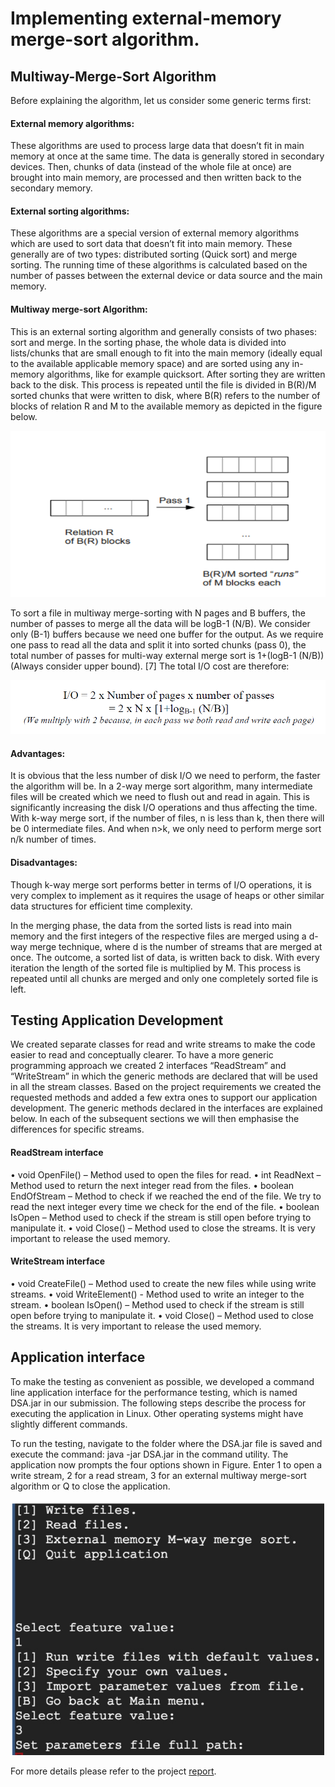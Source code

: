 # Implementing external-memory merge-sort algorithm.

## Multiway-Merge-Sort Algorithm
Before explaining the algorithm, let us consider some generic terms first:

#### External memory algorithms:
These algorithms are used to process large data that doesn’t fit in main memory at once
at the same time. The data is generally stored in secondary devices. Then, chunks of
data (instead of the whole file at once) are brought into main memory, are processed
and then written back to the secondary memory.

#### External sorting algorithms:
These algorithms are a special version of external memory algorithms which are used to
sort data that doesn’t fit into main memory. These generally are of two types:
distributed sorting (Quick sort) and merge sorting. The running time of these algorithms
is calculated based on the number of passes between the external device or data source
and the main memory.

#### Multiway merge-sort Algorithm:
This is an external sorting algorithm and generally consists of two phases: sort and
merge. In the sorting phase, the whole data is divided into lists/chunks that are small
enough to fit into the main memory (ideally equal to the available applicable memory
space) and are sorted using any in-memory algorithms, like for example quicksort. After
sorting they are written back to the disk. This process is repeated until the file is divided
in B(R)/M sorted chunks that were written to disk, where B(R) refers to the number of
blocks of relation R and M to the available memory as depicted in the figure below.

![sorting-phase](report/images/sorting-phase.PNG)  

To sort a file in multiway merge-sorting with N pages and B buffers, the number of
passes to merge all the data will be logB-1 (N/B). We consider only (B-1) buffers
because we need one buffer for the output. As we require one pass to read all the data
and split it into sorted chunks (pass 0), the total number of passes for multi-way external
merge sort is 1+(logB-1 (N/B)) (Always consider upper bound). [7]
The total I/O cost are therefore:

![i-o Total costs](report/images/i-o-costs.PNG)  

#### Advantages:
It is obvious that the less number of disk I/O we need to perform, the faster the
algorithm will be. In a 2-way merge sort algorithm, many intermediate files will be
created which we need to flush out and read in again. This is significantly increasing the
disk I/O operations and thus affecting the time. With k-way merge sort, if the number of
files, n is less than k, then there will be 0 intermediate files. And when n>k, we only
need to perform merge sort n/k number of times.

#### Disadvantages:
Though k-way merge sort performs better in terms of I/O operations, it is very complex
to implement as it requires the usage of heaps or other similar data structures for
efficient time complexity.


In the merging phase, the data from the sorted lists is read into main memory and the
first integers of the respective files are merged using a d-way merge technique, where d
is the number of streams that are merged at once. The outcome, a sorted list of data, is
written back to disk. With every iteration the length of the sorted file is multiplied by
M. This process is repeated until all chunks are merged and only one completely sorted
file is left.

## Testing Application Development

We created separate classes for read and write streams to make the code easier to read
and conceptually clearer. To have a more generic programming approach we created 2
interfaces “ReadStream” and “WriteStream” in which the generic methods are declared
that will be used in all the stream classes. Based on the project requirements we created
the requested methods and added a few extra ones to support our application
development. The generic methods declared in the interfaces are explained below. In
each of the subsequent sections we will then emphasise the differences for specific
streams.


#### ReadStream interface
• void OpenFile() – Method used to open the files for read.
• int ReadNext – Method used to return the next integer read from the files.
• boolean EndOfStream – Method to check if we reached the end of the file. We
try to read the next integer every time we check for the end of the file.
• boolean IsOpen – Method used to check if the stream is still open before trying
to manipulate it.
• void Close() – Method used to close the streams. It is very important to release
the used memory.

#### WriteStream interface
• void CreateFile() – Method used to create the new files while using write
streams.
• void WriteElement() - Method used to write an integer to the stream.
• boolean IsOpen() – Method used to check if the stream is still open before trying
to manipulate it.
• void Close() – Method used to close the streams. It is very important to release
the used memory.

## Application interface
To make the testing as convenient as possible, we developed a command line
application interface for the performance testing, which is named DSA.jar in our
submission. The following steps describe the process for executing the application in
Linux. Other operating systems might have slightly different commands.

To run the testing, navigate to the folder where the DSA.jar file is saved and execute the
command: java -jar DSA.jar in the command utility. The application now
prompts the four options shown in Figure. Enter 1 to open a write stream, 2 for a read
stream, 3 for an external multiway merge-sort algorithm or Q to close the application.

![interface](report/images/interface.PNG)  


For more details please refer to the project [report](report/Project_Report_DSA.pdf). 